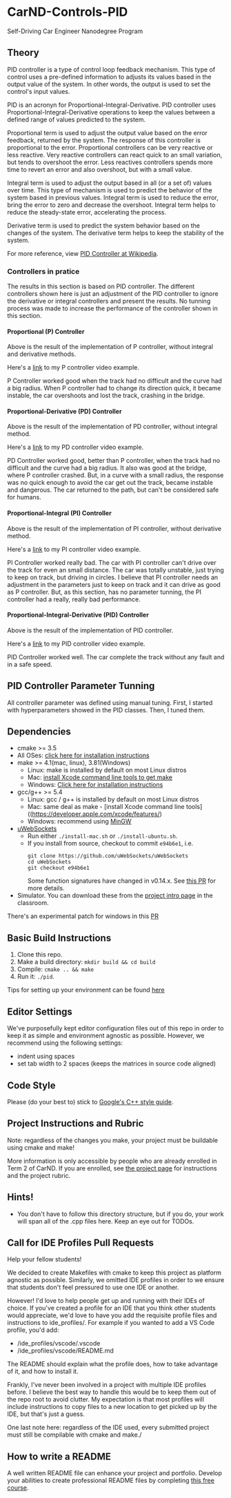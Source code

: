 # CarND-Controls-PID
Self-Driving Car Engineer Nanodegree Program


[//]: # (Image and Video References)
[video_p_controller]: ./videos/p_controller.mp4
[video_pd_controller]: ./videos/pd_controller.mp4
[video_pi_controller]: ./videos/pi_controller.mp4
[video_pid_controller]: ./videos/pid_controller.mp4


## Theory

PID controller is a type of control loop feedback mechanism. This type of control uses a pre-defined information to adjusts its values based in the output value of the system. In other words, the output is used to set the control's input values.

PID is an acronyn for Proportional-Integral-Derivative. PID controller uses Proportional-Integral-Derivative operations to keep the values between a defined range of values predicted to the system. 

Proportional term is used to adjust the output value based on the error feedback, returned by the system. The response of this controller is proportional to the error. Proportional controllers can be very reactive or less reactive. Very reactive controllers can react quick to an small variation, but tends to overshoot the error. Less reactives controllers spends more time to revert an error and also overshoot, but with a small value.

Integral term is used to adjust the output based in all (or a set of) values over time. This type of mechanism is used to predict the behavior of the system based in previous values. Integral term is used to reduce the error, bring the error to zero and decrease the overshoot. Integral term helps to reduce the steady-state error, accelerating the process.

Derivative term is used to predict the system behavior based on the changes of the system. The derivative term helps to keep the stability of the system.

For more reference, view [PID Controller at Wikipedia](https://en.wikipedia.org/wiki/PID_controller). 

### Controllers in pratice

The results in this section is based on PID controller. The different controllers shown here is just an adjustment of the PID controller to ignore the derivative or integral controllers and present the results. No tunning process was made to increase the performance of the controller shown in this section.

#### Proportional (P) Controller

Above is the result of the implementation of P controller, without integral and derivative methods.

Here's a [link](./videos/p_controller.mp4) to my P controller video example.

P Controller worked good when the track had no difficult and the curve had a big radius. When P controller had to change its direction quick, it became instable, the car overshoots and lost the track, crashing in the bridge.


#### Proportional-Derivative (PD) Controller

Above is the result of the implementation of PD controller, without integral method.

Here's a [link](./videos/pd_controller.mp4) to my PD controller video example.

PD Controller worked good, better than P controller, when the track had no difficult and the curve had a big radius. It also was good at the bridge, where P controller crashed. But, in a curve with a small radius, the response was no quick enough to avoid the car get out the track, became instable and dangerous. The car returned to the path, but can't be considered safe for humans.


#### Proportional-Integral (PI) Controller

Above is the result of the implementation of PI controller, without derivative method.

Here's a [link](./videos/pi_controller.mp4) to my PI controller video example.

PI Controller worked really bad. The car with PI controller can't drive over the track for even an small distance. The car was totally unstable, just trying to keep on track, but driving in circles. I believe that PI controller needs an adjustment in the parameters just to keep on track and it can drive as good as P controller. But, as this section, has no parameter tunning, the PI controller had a really, really bad performance.

#### Proportional-Integral-Derivative (PID) Controller

Above is the result of the implementation of PID controller.

Here's a [link](./videos/pid_controller.mp4) to my PID controller video example.

PID Controller worked well. The car complete the track without any fault and in a safe speed.


## PID Controller Parameter Tunning

All controller parameter was defined using manual tuning. First, I started with hyperparameters showed in the PID classes. Then, I tuned them.

## Dependencies

* cmake >= 3.5
 * All OSes: [click here for installation instructions](https://cmake.org/install/)
* make >= 4.1(mac, linux), 3.81(Windows)
  * Linux: make is installed by default on most Linux distros
  * Mac: [install Xcode command line tools to get make](https://developer.apple.com/xcode/features/)
  * Windows: [Click here for installation instructions](http://gnuwin32.sourceforge.net/packages/make.htm)
* gcc/g++ >= 5.4
  * Linux: gcc / g++ is installed by default on most Linux distros
  * Mac: same deal as make - [install Xcode command line tools]((https://developer.apple.com/xcode/features/)
  * Windows: recommend using [MinGW](http://www.mingw.org/)
* [uWebSockets](https://github.com/uWebSockets/uWebSockets)
  * Run either `./install-mac.sh` or `./install-ubuntu.sh`.
  * If you install from source, checkout to commit `e94b6e1`, i.e.
    ```
    git clone https://github.com/uWebSockets/uWebSockets 
    cd uWebSockets
    git checkout e94b6e1
    ```
    Some function signatures have changed in v0.14.x. See [this PR](https://github.com/udacity/CarND-MPC-Project/pull/3) for more details.
* Simulator. You can download these from the [project intro page](https://github.com/udacity/self-driving-car-sim/releases) in the classroom.

There's an experimental patch for windows in this [PR](https://github.com/udacity/CarND-PID-Control-Project/pull/3)

## Basic Build Instructions

1. Clone this repo.
2. Make a build directory: `mkdir build && cd build`
3. Compile: `cmake .. && make`
4. Run it: `./pid`. 

Tips for setting up your environment can be found [here](https://classroom.udacity.com/nanodegrees/nd013/parts/40f38239-66b6-46ec-ae68-03afd8a601c8/modules/0949fca6-b379-42af-a919-ee50aa304e6a/lessons/f758c44c-5e40-4e01-93b5-1a82aa4e044f/concepts/23d376c7-0195-4276-bdf0-e02f1f3c665d)

## Editor Settings

We've purposefully kept editor configuration files out of this repo in order to
keep it as simple and environment agnostic as possible. However, we recommend
using the following settings:

* indent using spaces
* set tab width to 2 spaces (keeps the matrices in source code aligned)

## Code Style

Please (do your best to) stick to [Google's C++ style guide](https://google.github.io/styleguide/cppguide.html).

## Project Instructions and Rubric

Note: regardless of the changes you make, your project must be buildable using
cmake and make!

More information is only accessible by people who are already enrolled in Term 2
of CarND. If you are enrolled, see [the project page](https://classroom.udacity.com/nanodegrees/nd013/parts/40f38239-66b6-46ec-ae68-03afd8a601c8/modules/f1820894-8322-4bb3-81aa-b26b3c6dcbaf/lessons/e8235395-22dd-4b87-88e0-d108c5e5bbf4/concepts/6a4d8d42-6a04-4aa6-b284-1697c0fd6562)
for instructions and the project rubric.

## Hints!

* You don't have to follow this directory structure, but if you do, your work
  will span all of the .cpp files here. Keep an eye out for TODOs.

## Call for IDE Profiles Pull Requests

Help your fellow students!

We decided to create Makefiles with cmake to keep this project as platform
agnostic as possible. Similarly, we omitted IDE profiles in order to we ensure
that students don't feel pressured to use one IDE or another.

However! I'd love to help people get up and running with their IDEs of choice.
If you've created a profile for an IDE that you think other students would
appreciate, we'd love to have you add the requisite profile files and
instructions to ide_profiles/. For example if you wanted to add a VS Code
profile, you'd add:

* /ide_profiles/vscode/.vscode
* /ide_profiles/vscode/README.md

The README should explain what the profile does, how to take advantage of it,
and how to install it.

Frankly, I've never been involved in a project with multiple IDE profiles
before. I believe the best way to handle this would be to keep them out of the
repo root to avoid clutter. My expectation is that most profiles will include
instructions to copy files to a new location to get picked up by the IDE, but
that's just a guess.

One last note here: regardless of the IDE used, every submitted project must
still be compilable with cmake and make./

## How to write a README
A well written README file can enhance your project and portfolio.  Develop your abilities to create professional README files by completing [this free course](https://www.udacity.com/course/writing-readmes--ud777).
